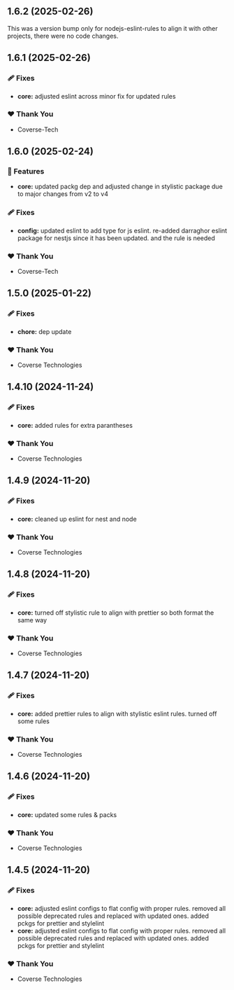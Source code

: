 ## 1.6.2 (2025-02-26)

This was a version bump only for nodejs-eslint-rules to align it with other projects, there were no code changes.

## 1.6.1 (2025-02-26)

### 🩹 Fixes

- **core:** adjusted eslint across minor fix for updated rules

### ❤️ Thank You

- Coverse-Tech

## 1.6.0 (2025-02-24)

### 🚀 Features

- **core:** updated packg dep and adjusted change in stylistic package due to major changes from v2 to v4

### 🩹 Fixes

- **config:** updated eslint to add type for js eslint. re-added darraghor eslint package for nestjs since it has been updated. and the rule is needed

### ❤️ Thank You

- Coverse-Tech

## 1.5.0 (2025-01-22)

### 🩹 Fixes

- **chore:** dep update

### ❤️  Thank You

- Coverse Technologies

## 1.4.10 (2024-11-24)

### 🩹 Fixes

- **core:** added rules for extra parantheses

### ❤️  Thank You

- Coverse Technologies

## 1.4.9 (2024-11-20)

### 🩹 Fixes

- **core:** cleaned up eslint for nest and node

### ❤️  Thank You

- Coverse Technologies

## 1.4.8 (2024-11-20)

### 🩹 Fixes

- **core:** turned off stylistic rule to align with prettier so both format the same way

### ❤️  Thank You

- Coverse Technologies

## 1.4.7 (2024-11-20)

### 🩹 Fixes

- **core:** added prettier rules to align with stylistic eslint rules. turned off some rules

### ❤️  Thank You

- Coverse Technologies

## 1.4.6 (2024-11-20)

### 🩹 Fixes

- **core:** updated some rules & packs

### ❤️  Thank You

- Coverse Technologies

## 1.4.5 (2024-11-20)

### 🩹 Fixes

- **core:** adjusted eslint configs to flat config with proper rules. removed all possible deprecated rules and replaced with updated ones. added pckgs for prettier and stylelint
- **core:** adjusted eslint configs to flat config with proper rules. removed all possible deprecated rules and replaced with updated ones. added pckgs for prettier and stylelint

### ❤️  Thank You

- Coverse Technologies
